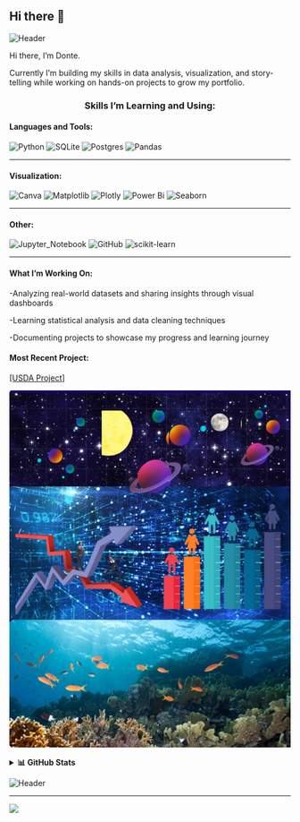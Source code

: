## Hi there 👋


![Header](https://github.com/Johnson02468/Johnson02468/blob/db0d6c97fe0e61f1d5631f31187c36c80f3cadcf/Untitled%20design%208.png)

Hi there, I’m Donte. 

Currently I’m building my skills in data analysis, visualization, and story-telling while working on hands-on projects to grow my portfolio. 

<h3 style="text-align:center"> Skills I’m Learning and Using:</h3>


<h4>Languages and Tools:</h4>

![Python](https://img.shields.io/badge/python-3670A0?style=for-the-badge&logo=python&logoColor=ffdd54) ![SQLite](https://img.shields.io/badge/sqlite-%2307405e.svg?style=for-the-badge&logo=sqlite&logoColor=white) ![Postgres](https://img.shields.io/badge/postgres-%23316192.svg?style=for-the-badge&logo=postgresql&logoColor=white) ![Pandas](https://img.shields.io/badge/pandas-%23150458.svg?style=for-the-badge&logo=pandas&logoColor=white)
<hr>
<h4>Visualization:</h4> 

![Canva](https://img.shields.io/badge/Canva-%2300C4CC.svg?style=for-the-badge&logo=Canva&logoColor=white) ![Matplotlib](https://img.shields.io/badge/Matplotlib-%23ffffff.svg?style=for-the-badge&logo=Matplotlib&logoColor=black) ![Plotly](https://img.shields.io/badge/Plotly-%233F4F75.svg?style=for-the-badge&logo=plotly&logoColor=white) ![Power Bi](https://img.shields.io/badge/power_bi-F2C811?style=for-the-badge&logo=powerbi&logoColor=black) ![Seaborn](https://img.shields.io/badge/Seaborn-3670A0?style=for-the-badge&logo=Seaborn&logoColor=ffdd54)
<hr>

<h4>Other:</h4> 

![Jupyter_Notebook](https://img.shields.io/badge/Jupyter_Notebook-%23150458.svg?style=for-the-badge&logo=Jupyter_Notebook&logoColor=white) ![GitHub](https://img.shields.io/badge/GitHub-%2300C4CC.svg?style=for-the-badge&logo=GitHub&logoColor=white) ![scikit-learn](https://img.shields.io/badge/scikit--learn-%23F7931E.svg?style=for-the-badge&logo=scikit-learn&logoColor=white)
<hr>
<h4>What I’m Working On:</h4>

-Analyzing real-world datasets and sharing insights through visual dashboards 

-Learning statistical analysis and data cleaning techniques 

-Documenting projects to showcase my progress and learning journey 


<h4>Most Recent Project:</h4>

<a href="https://github.com/Johnson02468/Johnson248/blob/main/USDA/USDA%20Commodity%20Project-Final.ipynb">[USDA Project]</a>


![](https://github.com/Johnson02468/Johnson02468/blob/76c7a44abc6187bf00e2af6b079912d42ab13cc1/uni.jpg)

 
<details>
  <summary><b>📊 GitHub Stats</b></summary>

  <br/>

  ![GitHub Stats](https://github-readme-stats.vercel.app/api?username=Johnson02468&theme=dark&hide_border=false&include_all_commits=false&count_private=false)

  ![GitHub Streak](https://nirzak-streak-stats.vercel.app/?user=Johnson02468&theme=dark&hide_border=false)

  ![Top Languages](https://github-readme-stats.vercel.app/api/top-langs/?username=Johnson02468&theme=dark&hide_border=false&layout=compact)

</details>

![Header](https://github.com/Johnson02468/Johnson02468/blob/db0d6c97fe0e61f1d5631f31187c36c80f3cadcf/Untitled%20design%208.png)

---
[![](https://visitcount.itsvg.in/api?id=Johnson02468&icon=0&color=0)](https://visitcount.itsvg.in)

<!-- Proudly created with GPRM ( https://gprm.itsvg.in ) -->

<!--
**Johnson02468/Johnson02468** is a ✨ _special_ ✨ repository because its `README.md` (this file) appears on your GitHub profile.

Here are some ideas to get you started:

- 🔭 I’m currently working on ...
- 🌱 I’m currently learning ...
- 👯 I’m looking to collaborate on ...
- 🤔 I’m looking for help with ...
- 💬 Ask me about ...
- 📫 How to reach me: ...
- 😄 Pronouns: ...
- ⚡ Fun fact: ...
-->
